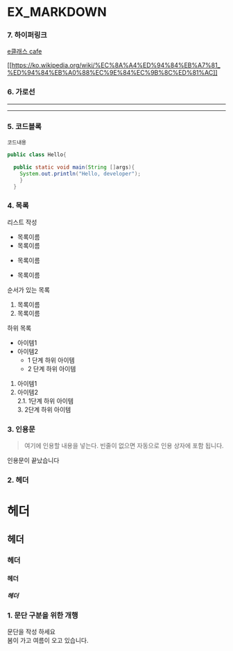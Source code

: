 # EX_MARKDOWN

### 7. 하이퍼링크
[e클래스 cafe](https://cafe.naver.com/kndjang "e클래스의 cate입니다.")

[[https://ko.wikipedia.org/wiki/%EC%8A%A4%ED%94%84%EB%A7%81_%ED%94%84%EB%A0%88%EC%9E%84%EC%9B%8C%ED%81%AC]]

### 6. 가로선
---
***


### 5. 코드블록
``` 프로그래밍 언어
코드내용
```

```Java
public class Hello{

  public static void main(String []args){
    System.out.println("Hello, developer");
    }
  }
```


### 4. 목록
리스트 작성

* 목록이름
* 목록이름
- 목록이름
+ 목록이름


순서가 있는 목록
1. 목록이름
2. 목록이름

하위 목록

- 아이템1  
- 아이템2  
  - 1 단계 하위 아이템  
  * 2 단계 하위 아이템  

1. 아이템1  
2. 아이템2  
  2.1. 1단계 하위 아이템  
    3. 2단계 하위 아이템

### 3. 인용문
> 여기에 인용할 내용을 넣는다.
> 빈줄이 없으면 자동으로 인용 상자에 포함 됩니다.  

인용문이 끝났습니다


### 2. 헤더  
# 헤더  
## 헤더  
### 헤더  
#### 헤더  
##### 헤더  


### 1. 문단 구분을 위한 개행
문단을 작성 하세요  
봄이 가고 여름이 오고 있습니다.

